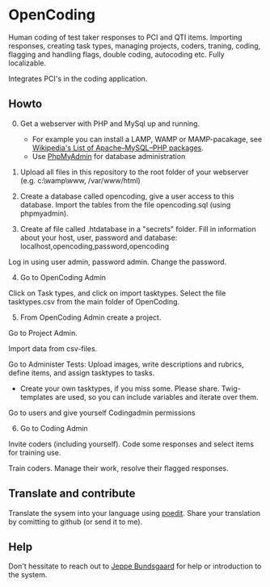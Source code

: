 # OpenCoding
Human coding of test taker responses to PCI and QTI items. Importing responses, creating task types, managing projects, coders, traning, coding, flagging and handling flags, double coding, autocoding etc. Fully localizable.

Integrates PCI's in the coding application.

## Howto
0. Get a webserver with PHP and MySql up and running. 
	* For example you can install a LAMP, WAMP or MAMP-pacakage, see [Wikipedia's List of Apache–MySQL–PHP packages](https://en.wikipedia.org/wiki/List_of_Apache%E2%80%93MySQL%E2%80%93PHP_packages).
	* Use [PhpMyAdmin](https://www.phpmyadmin.net/) for database administration

1. Upload all files in this repository to the root folder of your webserver (e.g. c:\wamp\www, /var/www/html)
	
2. Create a database called opencoding, give a user access to this database. Import the tables from the file opencoding.sql (using phpmyadmin). 

3. Create af file called .htdatabase in a "secrets" folder. Fill in information about your host, user, password and database: localhost,opencoding,password,opencoding

Log in using user admin, password admin. Change the password.

4. Go to OpenCoding Admin

Click on Task types, and click on import tasktypes. Select the file tasktypes.csv from the main folder of OpenCoding. 


5. From OpenCoding Admin create a project.

Go to Project Admin.

Import data from csv-files. 

Go to Administer Tests: Upload images, write descriptions and rubrics, define items, and assign tasktypes to tasks. 

- Create your own tasktypes, if you miss some. Please share. Twig-templates are used, so you can include variables and iterate over them.

Go to users and give yourself Codingadmin permissions

6. Go to Coding Admin

Invite coders (including yourself). Code some responses and select items for training use. 

Train coders. Manage their work, resolve their flagged responses.

## Translate and contribute
Translate the sysem into your language using [poedit](https://poedit.net/). Share your translation by comitting to github (or send it to me).

## Help
Don't hessitate to reach out to [Jeppe Bundsgaard](mailto:jebu@edu.au.dk) for help or introduction to the system.
